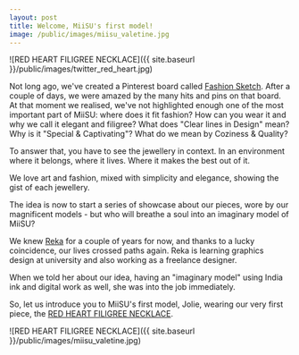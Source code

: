 ```yaml
---
layout: post
title: Welcome, MiiSU's first model!
image: /public/images/miisu_valetine.jpg
---
```


![RED HEART FILIGREE NECKLACE]({{ site.baseurl }}/public/images/twitter_red_heart.jpg)

Not long ago, we've created a Pinterest board called [Fashion Sketch](https://uk.pinterest.com/MiiSUjewel/fashion-sketch/). After a couple of days, we were amazed by the many hits and pins on that board. At that moment we realised, we've not highlighted enough one of the most important part of MiiSU: where does it fit fashion? How can you wear it and why we call it elegant and filigree? What does "Clear lines in Design" mean? Why is it "Special & Captivating"? What do we mean by Coziness & Quality?

To answer that, you have to see the jewellery in context. In an environment where it belongs, where it lives. Where it makes the best out of it.

We love art and fashion, mixed with simplicity and elegance, showing the gist of each jewellery.

The idea is now to start a series of showcase about our pieces, wore by our magnificent models - but who will breathe a soul into an imaginary model of MiiSU?

We knew [Reka](mailto:imreka.design__at__gmail.com) for a couple of years for now, and thanks to a lucky coincidence, our lives crossed paths again. Reka is learning graphics design at university and also working as a freelance designer.

When we told her about our idea, having an "imaginary model" using India ink and digital work as well, she was into the job immediately.

So, let us introduce you to MiiSU's first model, Jolie, wearing our very first piece, the [RED HEART FILIGREE NECKLACE](http://miisu.co.uk/red-heart-filigree).

![RED HEART FILIGREE NECKLACE]({{ site.baseurl }}/public/images/miisu_valetine.jpg)

